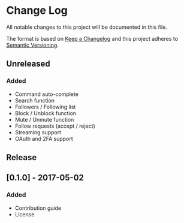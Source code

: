 # Change Log
All notable changes to this project will be documented in this file.

The format is based on [Keep a Changelog](http://keepachangelog.com/)
and this project adheres to [Semantic Versioning](http://semver.org/).

## Unreleased
### Added
- Command auto-complete
- Search function
- Followers / Following list
- Block / Unblock function
- Mute / Unmute function
- Follow requests (accept / reject)
- Streaming support
- OAuth and 2FA support

## Release
## [0.1.0] - 2017-05-02
### Added
- Contribution guide
- License
